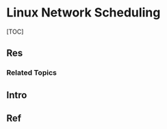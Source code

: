 # Linux Network Scheduling

[TOC]



## Res
### Related Topics



## Intro



## Ref
[Is epoll a better API than io_uring? | Stackoverflow]: https://stackoverflow.com/q/76598320/16542494
